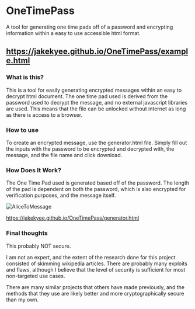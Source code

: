 # OneTimePass
A tool for generating one time pads off of a password and encrypting information within a easy to use accessible html format.
## https://jakekyee.github.io/OneTimePass/example.html

### What is this?

This is a tool for easily generating encrypted messages within an easy to decrypt html document. The one time pad used is derived from the password used to decrypt the message, and no external javascript libraries are used. This means that the file can be unlocked without internet as long as there is access to a browser. 


### How to use


To create an encrypted message, use the generator.html file. Simply fill out the inputs with the password to be encrypted and decrypted with, the message, and the file name and click download.

### How Does It Work?

The One Time Pad used is generated based off of the password. The length of the pad is dependent on both the password, which is also encrypted for verification purposes, and the message itself. 



![AliceToMessage](https://user-images.githubusercontent.com/99901262/210124519-288ffd4a-498d-4fa3-97a5-077a2802a5bf.png)



https://jakekyee.github.io/OneTimePass/generator.html

### Final thoughts


This probably NOT secure.

I am not an expert, and the extent of the research done for this project consisted of skimming wikipedia articles. There are probably many exploits and flaws, although I believe that the level of security is sufficient for most non-targeted use cases.

There are many similar projects that others have made previously, and the methods that they use are likely better and more cryptographically secure than my own.
